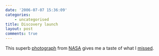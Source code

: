 ```yaml
---
date: '2006-07-07 15:36:09'
categories:
    - uncategorised
title: Discovery launch
layout: post
comments: true
---
```

This superb
[photograph](http://www.nasa.gov/images/content/151717main_image_feature_607_ys_full.jpg)
from
[NASA](http://www.nasa.gov/multimedia/imagegallery/image_feature_607.html)
gives me a taste of what I
[missed](http://www.nbrightside.com/blog/2006/06/28/nearly-man/).
